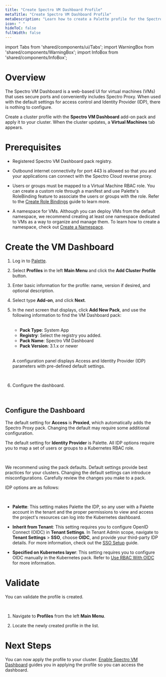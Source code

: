 ```yaml
---
title: "Create Spectro VM Dashboard Profile"
metaTitle: "Create Spectro VM Dashboard Profile"
metaDescription: "Learn how to create a Palette profile for the Spectro VM Dashboard."
icon: " "
hideToC: false
fullWidth: false
---
```


import Tabs from 'shared/components/ui/Tabs';
import WarningBox from 'shared/components/WarningBox';
import InfoBox from 'shared/components/InfoBox';


# Overview

The Spectro VM Dashboard is a web-based UI for virtual machines (VMs) that uses secure ports and conveniently includes Spectro Proxy. When used with the default settings for access control and Identity Provider (IDP), there is nothing to configure.

Create a cluster profile with the **Spectro VM Dashboard** add-on pack and apply it to your cluster. When the cluster updates, a **Virtual Machines** tab appears.


# Prerequisites

- Registered Spectro VM Dashboard pack registry.


- Outbound internet connectivity for port 443 is allowed so that you and your applications can connect with the Spectro Cloud reverse proxy.


- Users or groups must be mapped to a Virtual Machine RBAC role. You can create a custom role through a manifest and use Palette's RoleBinding feature to associate the users or groups with the role. Refer to the [Create Role Bindings](/clusters/cluster-management/cluster-rbac#createrolebindings) guide to learn more.


- A namespace for VMs. Although you can deploy VMs from the default namespace, we recommend creating at least one namespace dedicated to VMs as a way to organize and manage them. To learn how to create a namespace, check out [Create a Namespace](/clusters/cluster-management/namespace-management#createanamespace). 

# Create the VM Dashboard

1. Log in to [Palette](https://console.spectrocloud.com).


2. Select **Profiles** in the left **Main Menu** and click the **Add Cluster Profile** button.


3. Enter basic information for the profile: name, version if desired, and optional description.


4. Select type **Add-on**, and click **Next**.


5. In the next screen that displays, click **Add New Pack**, and use the following information to find the VM Dashboard pack:

    <br />
    
    - **Pack Type**: System App
    - **Registry**: Select the registry you added.
    - **Pack Name**: Spectro VM Dashboard
    - **Pack Version**: 3.1.x or newer

    <br /> 

    A configuration panel displays Access and Identity Provider (IDP) parameters with pre-defined default settings.

    <br /> 

10. Configure the dashboard.

<br />

## Configure the Dashboard

The default setting for **Access** is **Proxied**, which automatically adds the Spectro Proxy pack. Changing the default may require some additional configuration.

The default setting for **Identity Provider** is Palette. All IDP options require you to map a set of users or groups to a Kubernetes RBAC role.

<br />

<WarningBox>

We recommend using the pack defaults. Default settings provide best practices for your clusters. Changing the default settings can introduce misconfigurations. Carefully review the changes you make to a pack. 

</WarningBox>

IDP options are as follows:

<br />

- **Palette**: This setting makes Palette the IDP, so any user with a Palette account in the tenant and the proper permissions to view and access the project's resources can log into the Kubernetes dashboard.


- **Inherit from Tenant**: This setting requires you to configure OpenID Connect (OIDC) in **Tenant Settings**. In Tenant Admin scope, navigate to **Tenant Settings** > **SSO**, choose **OIDC**, and provide your third-party IDP details. For more information, check out the [SSO Setup](/user-management/saml-sso) guide.


- **Specified on Kubernetes layer**: This setting requires you to configure OIDC manually in the Kubernetes pack. Refer to [Use RBAC With OIDC](/clusters/cluster-management/cluster-rbac/#userbacwithoidc) for more information.

# Validate

You can validate the profile is created. 

<br />

1. Navigate to **Profiles** from the left **Main Menu**. 


2. Locate the newly created profile in the list.

# Next Steps

You can now apply the profile to your cluster. [Enable Spectro VM Dashboard](/vm-management/vm-packs-profiles/enable-vm-dashboard) guides you in applying the profile so you can access the dashboard.
